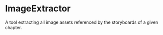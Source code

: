# ImageExtractor
A tool extracting all image assets referenced by the storyboards of a given chapter.

